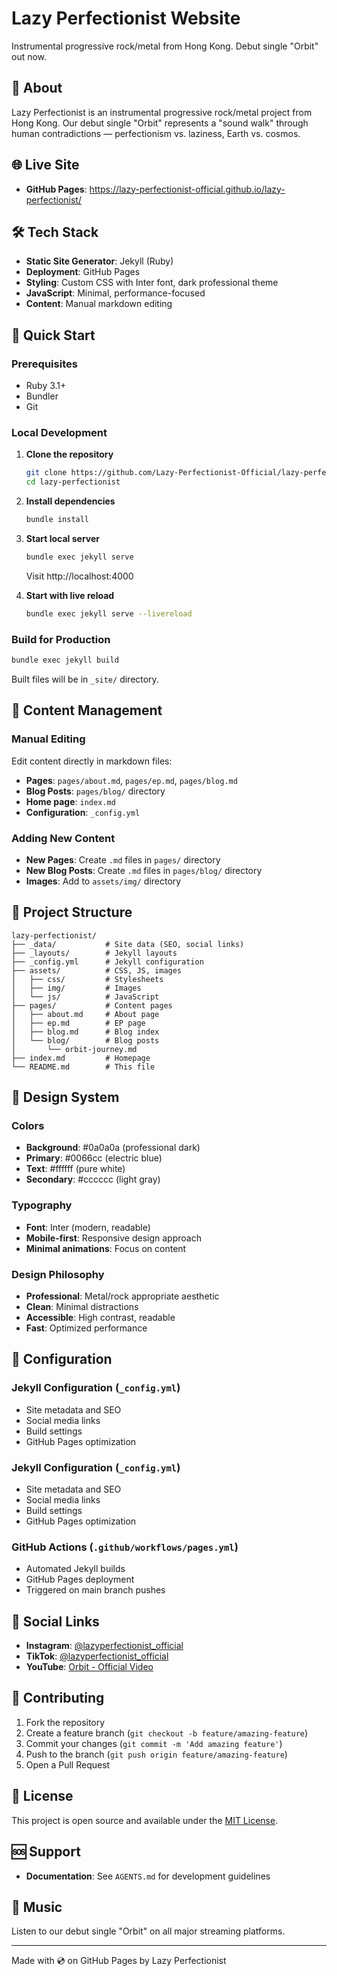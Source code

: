 # Lazy Perfectionist Website

Instrumental progressive rock/metal from Hong Kong. Debut single "Orbit" out now.

## 🎵 About

Lazy Perfectionist is an instrumental progressive rock/metal project from Hong Kong. Our debut single "Orbit" represents a "sound walk" through human contradictions — perfectionism vs. laziness, Earth vs. cosmos.

## 🌐 Live Site

- **GitHub Pages**: https://lazy-perfectionist-official.github.io/lazy-perfectionist/

## 🛠️ Tech Stack

- **Static Site Generator**: Jekyll (Ruby)
- **Deployment**: GitHub Pages
- **Styling**: Custom CSS with Inter font, dark professional theme
- **JavaScript**: Minimal, performance-focused
- **Content**: Manual markdown editing

## 🚀 Quick Start

### Prerequisites
- Ruby 3.1+
- Bundler
- Git

### Local Development

1. **Clone the repository**
   ```bash
   git clone https://github.com/Lazy-Perfectionist-Official/lazy-perfectionist.git
   cd lazy-perfectionist
   ```

2. **Install dependencies**
   ```bash
   bundle install
   ```

3. **Start local server**
   ```bash
   bundle exec jekyll serve
   ```
   Visit http://localhost:4000

4. **Start with live reload**
   ```bash
   bundle exec jekyll serve --livereload
   ```

### Build for Production
```bash
bundle exec jekyll build
```
Built files will be in `_site/` directory.

## 📝 Content Management

### Manual Editing
Edit content directly in markdown files:
- **Pages**: `pages/about.md`, `pages/ep.md`, `pages/blog.md`
- **Blog Posts**: `pages/blog/` directory
- **Home page**: `index.md`
- **Configuration**: `_config.yml`

### Adding New Content
- **New Pages**: Create `.md` files in `pages/` directory
- **New Blog Posts**: Create `.md` files in `pages/blog/` directory
- **Images**: Add to `assets/img/` directory

## 📁 Project Structure

```
lazy-perfectionist/
├── _data/           # Site data (SEO, social links)
├── _layouts/        # Jekyll layouts
├── _config.yml      # Jekyll configuration
├── assets/          # CSS, JS, images
│   ├── css/         # Stylesheets
│   ├── img/         # Images
│   └── js/          # JavaScript
├── pages/           # Content pages
│   ├── about.md     # About page
│   ├── ep.md        # EP page
│   ├── blog.md      # Blog index
│   └── blog/        # Blog posts
│       └── orbit-journey.md
├── index.md         # Homepage
└── README.md        # This file
```

## 🎨 Design System

### Colors
- **Background**: #0a0a0a (professional dark)
- **Primary**: #0066cc (electric blue)
- **Text**: #ffffff (pure white)
- **Secondary**: #cccccc (light gray)

### Typography
- **Font**: Inter (modern, readable)
- **Mobile-first**: Responsive design approach
- **Minimal animations**: Focus on content

### Design Philosophy
- **Professional**: Metal/rock appropriate aesthetic
- **Clean**: Minimal distractions
- **Accessible**: High contrast, readable
- **Fast**: Optimized performance

## 🔧 Configuration

### Jekyll Configuration (`_config.yml`)
- Site metadata and SEO
- Social media links
- Build settings
- GitHub Pages optimization

### Jekyll Configuration (`_config.yml`)
- Site metadata and SEO
- Social media links
- Build settings
- GitHub Pages optimization

### GitHub Actions (`.github/workflows/pages.yml`)
- Automated Jekyll builds
- GitHub Pages deployment
- Triggered on main branch pushes

## 📱 Social Links

- **Instagram**: [@lazyperfectionist_official](https://instagram.com/lazyperfectionist_official)
- **TikTok**: [@lazyperfectionist_official](https://tiktok.com/@lazyperfectionist_official)
- **YouTube**: [Orbit - Official Video](https://youtube.com/watch?v=Hw2a43RV1p0)

## 🤝 Contributing

1. Fork the repository
2. Create a feature branch (`git checkout -b feature/amazing-feature`)
3. Commit your changes (`git commit -m 'Add amazing feature'`)
4. Push to the branch (`git push origin feature/amazing-feature`)
5. Open a Pull Request

## 📄 License

This project is open source and available under the [MIT License](LICENSE).

## 🆘 Support

- **Documentation**: See `AGENTS.md` for development guidelines

## 🎵 Music

Listen to our debut single "Orbit" on all major streaming platforms.

---

Made with 💿 on GitHub Pages by Lazy Perfectionist